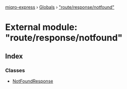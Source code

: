 [miqro-express](../README.md) › [Globals](../globals.md) › ["route/response/notfound"](_route_response_notfound_.md)

# External module: "route/response/notfound"

## Index

### Classes

* [NotFoundResponse](../classes/_route_response_notfound_.notfoundresponse.md)

